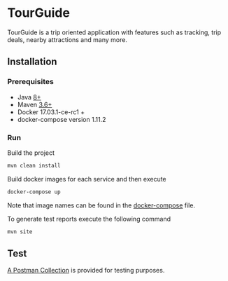 # TourGuide

TourGuide is a trip oriented application with features such as tracking, trip deals, nearby attractions and many more.

## Installation

### Prerequisites

- Java [8+](https://adoptopenjdk.net/?variant=openjdk8&jvmVariant=hotspot)
- Maven [3.6+](https://maven.apache.org/download.cgi)
- Docker 17.03.1-ce-rc1 +
- docker-compose version 1.11.2

### Run

Build the project

```bash
mvn clean install
```

Build docker images for each service and then execute

```bash
docker-compose up
```
Note that image names can be found in the [docker-compose](docker-compose.yml) file.

To generate test reports execute the following command

```bash
mvn site
```

## Test
[A Postman Collection](Trip%20Master.postman_collection.json) is provided for testing purposes.
